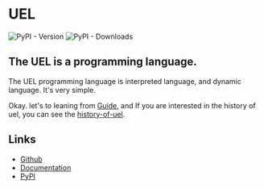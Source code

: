 # UEL
![PyPI - Version](https://img.shields.io/pypi/v/uel)
![PyPI - Downloads](https://img.shields.io/pypi/dm/uel)
## The UEL is a programming language.
The UEL programming language is interpreted language, and dynamic language. It's very simple.

Okay. let's to leaning from [Guide], and If you are interested in the history of uel, you can see the [history-of-uel].

  [Guide]: ./guide.md
  [history-of-uel]: ./history

## Links
- [Github](https://github.com/user-11150/puel)
- [Documentation](https://user-11150.github.io/puel)
- [PyPI](https://pypi.org/project/uel)
